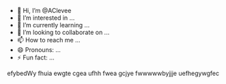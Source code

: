 - 👋 Hi, I’m @AClevee
- 👀 I’m interested in ...
- 🌱 I’m currently learning ...
- 💞️ I’m looking to collaborate on ...
- 📫 How to reach me ...
- 😄 Pronouns: ...
- ⚡ Fun fact: ...

<!---
AClevee/AClevee is a ✨ special ✨ repository because its `README.md` (this file) appears on your GitHub profile.
You can click the Preview link to take a look at your changes.
--->
efybedWy fhuia ewgte cgea ufhh fwea gcjye fwwwwwbyjjje uefhegywgfec
